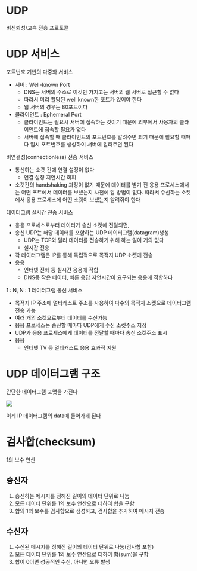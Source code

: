 # UDP
비신뢰성/고속 전송 프로토콜

# UDP 서비스
포트번호 기반의 다중화 서비스
* 서버 : Well-known Port
    * DNS는 서버의 주소로 이것만 가지고는 서버의 웹 서버로 접근할 수 없다
    * 따라서 미리 할당된 well known한 포트가 있어야 한다
    * 웹 서버의 경우는 80포트이다
* 클라이언트 : Ephemeral Port
    * 클라이언트는 필요시 서버에 접속하는 것이기 때문에 외부에서 사용자의 클라이언트에 접속할 필요가 없다
    * 서버에 접속할 때 클라이언트의 포트번호를 알려주면 되기 때문에 필요할 때마다 임시 포트번호를 생성하여 서버에 알려주면 된다

비연결성(connectionless) 전송 서비스
* 통신하는 소켓 간에 연결 설정이 없다
    * 연결 설정 지연시간 회피
* 소켓간의 handshaking 과정이 없기 때문에 데이터를 받기 전 응용 프로세스에서는 어떤 포트에서 데이터를 보냈는지 사전에 알 방법이 없다. 따라서 수신하는 소켓에서 응용 프로세스에 어떤 소켓이 보냈는지 알려줘야 한다

데이터그램 실시간 전송 서비스
* 응용 프로세스로부터 데이터가 송신 소켓에 전달되면,
* 송신 UDP는 해당 데이터를 포함하는 UDP 데이터그램(datagram)생성
    * UDP는 TCP와 달리 데이터를 전송하기 위해 하는 일이 거의 없다
    * 실시간 전송
* 각 데이터그램은 IP를 통해 독립적으로 목적지 UDP 소켓에 전송
* 응용
    * 인터넷 전화 등 실시간 응용에 적합
    * DNS등 작은 데이터, 빠른 응답 지연시간이 요구되는 응용에 적합하다

1 : N, N : 1 데이터그램 통신 서비스
* 목적지 IP 주소에 멀티캐스트 주소를 사용하여 다수의 목적지 소캣으로 데이터그램 전송 가능
* 여러 개의 소켓으로부터 데이터를 수신가능
* 응용 프로세스는 송신할 때마다 UDP에게 수신 소켓주소 지정
* UDP가 응용 프로세스에게 데이터를 전달할 때마다 송신 소켓주소 표시
* 응용
    * 인터넷 TV 등 멀티캐스트 응용 효과적 지원

# UDP 데이터그램 구조
간단한 데이터그램 포맷을 가진다

![](https://rookieboxsite.files.wordpress.com/2017/10/20171018123805.png)

이게 IP 데이터그램의 data에 들어가게 된다

# 검사합(checksum)
1의 보수 연산


## 송신자
1. 송신하는 메시지를 정해진 길이의 데이터 단위로 나눔
2. 모든 데이터 단위를 1의 보수 연산으로 더하여 합을 구함
3. 합의 1의 보수를 검사합으로 생성하고, 검사합을 추가하여 메시지 전송

## 수신자
1. 수신된 메시지를 정해진 길이의 데이터 단위로 나눔(검사합 포함)
2. 모든 데이터 단위를 1의 보수 연산으로 더하여 합(sum)을 구함
3. 합이 0이면 성공적인 수신, 아니면 오류 발생





